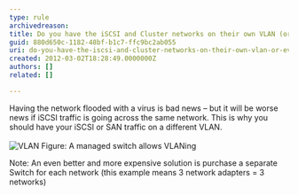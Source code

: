 ```yaml
---
type: rule
archivedreason: 
title: Do you have the iSCSI and Cluster networks on their own VLAN (or even better their own switch)?
guid: 880d650c-1182-48bf-b1c7-ffc9bc2ab055
uri: do-you-have-the-iscsi-and-cluster-networks-on-their-own-vlan-or-even-better-their-own-switch
created: 2012-03-02T18:28:49.0000000Z
authors: []
related: []

---
```



Having the network flooded with a virus is bad news – but it will be worse news if iSCSI traffic is going across the same network. This is why you should have your iSCSI or SAN traffic on a different VLAN. 
<br><excerpt class='endintro'></excerpt><br>
<img src="/PublishingImages/switch-for-vlan.jpg" alt="VLAN" class="ms-rteCustom-ImageArea" />
<span class="ms-rteCustom-FigureNormal">Figure&#58; A managed switch allows VLANing</span>
<p>Note&#58; An even better and more expensive solution is purchase a separate Switch for each network (this example means 3 network adapters = 3 networks)</p>



